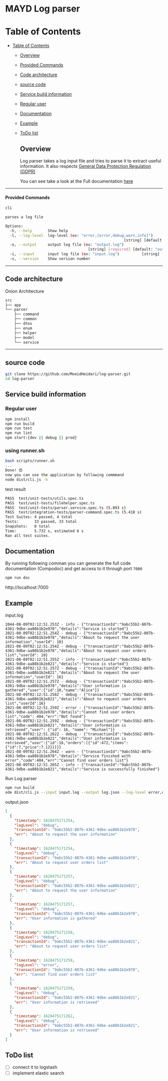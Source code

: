# MAYD Log parser

# Table of Contents

- [Table of Contents](#table-of-contents)
  
  - [Overview](#overview)
    
  - [Provided Commands](#provided-commands)
    
  - [Code architecture](#code-architecture)
    
  - [source code](#source-code)
    
  - [Service build information](#service-build-information)
    
  - [Regular user](#regular-user)
    
  - [Documentation](#documentation)
    
  - [Example](#example)
    
  - [ToDo list](#todo-list)
    
    ## Overview
    
    Log parser takes a log input file and tries to parse it to extract useful information. It also respects [General Data Protection Regulation (GDPR)](https://gdpr-info.eu/)
    
    You can see take a look at the Full documentation [here](https://github.com/MoeidHeidari/log-parser/blob/main/full-documentation.md)
    

---

#### Provided Commands

```bash
cli

parses a log file

Options:
  -h, --help       Show help                                           [boolean]
  -l, --log-level  log-level (ex: "error,[error,debug,warn,info]")
                                                     [string] [default: "error"]
  -o, --output     output log file (ex: "output.log")
                                     [string] [required] [default: "output.log"]
  -i, --input      input log file (ex: "input.log")          [string] [required]
  -v, --version    Show version number                                 [boolean]
```

---

## Code architecture

Onion Architecture

```bash
src
├── app
└── parser
    ├── command
    ├── common
    ├── dtos
    ├── enum
    ├── helper
    ├── model
    └── service
```

---

## source code

```bash
git clone https://github.com/MoeidHeidari/log-parser.git
cd log-parser
```

## Service build information

### Regular user

```bash
npm install
npm run build
npm run test
npm run lint
npm start:{dev || debug || prod}
```

### using runner.sh

```bash
bash scripts/runner.sh
...
Done! 😍
now you can use the application by following commmand
node dist/cli.js -h
```

test result

```bash
PASS  test/unit-tests/utils.spec.ts
PASS  test/unit-tests/filehelper.spec.ts
PASS  test/unit-tests/parser.service.spec.ts (5.093 s)
PASS  test/integration-tests/parser-command.spec.ts (5.418 s)
Test Suites: 4 passed, 4 total
Tests:       33 passed, 33 total
Snapshots:   0 total
Time:        5.732 s, estimated 6 s
Ran all test suites.
```

## Documentation

By running following comman you can generate the full code documentation (Compodoc) and get access to it through port `7000`

```bash
npm run doc
```

http://localhost:7000

## Example

input.log

```textile
2044-08-09T02:12:51.253Z - info - {"transactionId":"9abc55b2-807b-4361-9dbe-aa88b1b2e978","details":"Service is started"}
2021-08-09T02:12:51.254Z - debug - {"transactionId":"9abc55b2-807b-4361-9dbe-aa88b1b2e978","details":"About to request the user information","userId": 10}
2021-08-09T02:12:51.254Z - debug - {"transactionId":"9abc55b2-807b-4361-9dbe-aa88b1b2e978","details":"About to request user orders list","userId": 10}
2021-08-09T02:12:51.255Z - info - {"transactionId":"9abc55b2-807b-4361-9dbe-aa88b1b2e821","details":"Service is started"}
2021-08-09T02:12:51.257Z - debug - {"transactionId":"9abc55b2-807b-4361-9dbe-aa88b1b2e821","details":"About to request the user information","userId": 16}
2021-08-09T02:12:51.257Z - debug - {"transactionId":"9abc55b2-807b-4361-9dbe-aa88b1b2e978","details":"User information is gathered","user":{"id":10,"name":"Alice"}}
2021-08-09T02:12:51.258Z - debug - {"transactionId":"9abc55b2-807b-4361-9dbe-aa88b1b2e821","details":"About to request user orders list","userId":16}
2021-08-09T02:12:51.259Z - error - {"transactionId":"9abc55b2-807b-4361-9dbe-aa88b1b2e978","details":"Cannot find user orders list","code": 404,"err":"Not found"}
2021-08-09T02:12:51.259Z - debug - {"transactionId":"9abc55b2-807b-4361-9dbe-aa88b1b2e821","details":"User information is retrieved","user": {"id": 16, "name": "Michael"}}
2021-08-09T02:12:51.262Z - debug - {"transactionId":"9abc55b2-807b-4361-9dbe-aa88b1b2e821","details":"User information is retrieved","user":{"id":16,"orders":[{"id":472,"items":{"id":7,"price":7.12}}]}}
2021-08-09T02:12:51.264Z - warn - {"transactionId":"9abc55b2-807b-4361-9dbe-aa88b1b2e978","details":"Service finished with error","code":404,"err":"Cannot find user orders list"}
2021-08-09T02:12:51.265Z - info - {"transactionId":"9abc55b2-807b-4361-9dbe-aa88b1b2e821","details":"Service is successfully finished"}
```

Run Log parser

```bash
npm run build
ode dist/cli.js --input input.log --output log.json --log-level error,debug
```

output.json

```json
[
  {
    "timestamp": 1628475171254,
    "logLevel": "debug",
    "transactionId": "9abc55b2-807b-4361-9dbe-aa88b1b2e978",
    "err": "About to request the user information"
  },
  {
    "timestamp": 1628475171254,
    "logLevel": "debug",
    "transactionId": "9abc55b2-807b-4361-9dbe-aa88b1b2e978",
    "err": "About to request user orders list"
  },
  {
    "timestamp": 1628475171257,
    "logLevel": "debug",
    "transactionId": "9abc55b2-807b-4361-9dbe-aa88b1b2e821",
    "err": "About to request the user information"
  },
  {
    "timestamp": 1628475171257,
    "logLevel": "debug",
    "transactionId": "9abc55b2-807b-4361-9dbe-aa88b1b2e978",
    "err": "User information is gathered"
  },
  {
    "timestamp": 1628475171258,
    "logLevel": "debug",
    "transactionId": "9abc55b2-807b-4361-9dbe-aa88b1b2e821",
    "err": "About to request user orders list"
  },
  {
    "timestamp": 1628475171259,
    "logLevel": "error",
    "transactionId": "9abc55b2-807b-4361-9dbe-aa88b1b2e978",
    "err": "Cannot find user orders list"
  },
  {
    "timestamp": 1628475171259,
    "logLevel": "debug",
    "transactionId": "9abc55b2-807b-4361-9dbe-aa88b1b2e821",
    "err": "User information is retrieved"
  },
  {
    "timestamp": 1628475171262,
    "logLevel": "debug",
    "transactionId": "9abc55b2-807b-4361-9dbe-aa88b1b2e821",
    "err": "User information is retrieved"
  }
]
```

## ToDo list

- [ ] connect it to logstash
- [ ] implement elastic search

##
